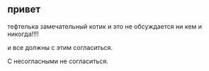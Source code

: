 ## привет

тефтелька замечательный котик
и это не обсуждается ни кем и никогда!!!!

и все должны с этим согласиться. 

С несогласными не согласиться. 
